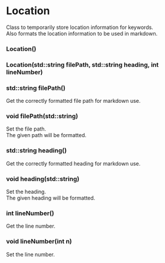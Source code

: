# Location
Class to temporarily store location information for keywords.<br>
Also formats the location information to be used in markdown.

### Location()

### Location(std::string filePath, std::string heading, int lineNumber)

### std::string filePath()
Get the correctly formatted file path for markdown use.

### void filePath(std::string)
Set the file path.<br>
The given path will be formatted.

### std::string heading()
Get the correctly formatted heading for markdown use.

### void heading(std::string)
Set the heading.<br>
The given heading will be formatted.

### int lineNumber()
Get the line number.

### void lineNumber(int n)
Set the line number.


